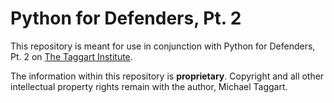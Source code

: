 # Python for Defenders, Pt. 2

This repository is meant for use in conjunction with Python for Defenders, Pt. 2 on [The Taggart Institute](https://learn.taggart-tech.com).

The information within this repository is **proprietary**. Copyright and all other intellectual property rights remain with the author, Michael Taggart.

